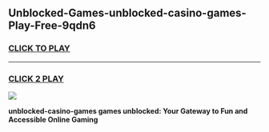 
## Unblocked-Games-unblocked-casino-games-Play-Free-9qdn6
<h3>
<a href="https://premium76.site?title=unblocked-casino-games&ref=17A">CLICK TO PLAY</a></h3>
<hr>

<h3>
<a href="https://premium76.site?title=unblocked-casino-games&ref=17A">CLICK 2 PLAY</a>
  
</h3>

<a href="https://premium76.site?title=unblocked-casino-games&ref=17A"><img src="https://clearcache.store/games.png"></a>


**unblocked-casino-games games unblocked: Your Gateway to Fun and Accessible Online Gaming**
